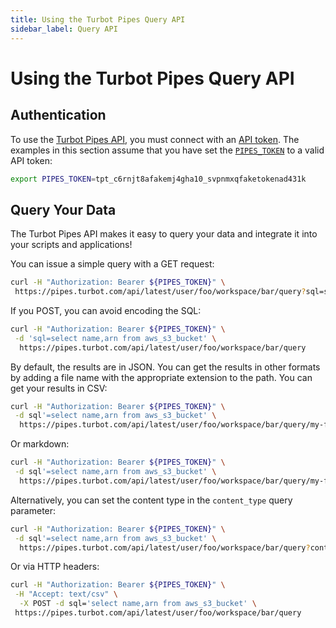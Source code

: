 ```yaml
---
title: Using the Turbot Pipes Query API
sidebar_label: Query API
---
```


# Using the Turbot Pipes Query API

## Authentication

To use the [Turbot Pipes API](/pipes/docs/reference/api), you must connect with an
[API token](/pipes/docs/accounts/developer/advanced#tokens). The examples in this section assume
that you have set the
[`PIPES_TOKEN`](https://steampipe.io/docs/reference/env-vars/PIPES_TOKEN) to a valid
API token:

```bash
export PIPES_TOKEN=tpt_c6rnjt8afakemj4gha10_svpnmxqfaketokenad431k
```

## Query Your Data

The Turbot Pipes API makes it easy to query your data and integrate it into your
scripts and applications!

You can issue a simple query with a GET request:

```bash
curl -H "Authorization: Bearer ${PIPES_TOKEN}" \
 https://pipes.turbot.com/api/latest/user/foo/workspace/bar/query?sql=select+*+from+aws_s3_bucket
```

If you POST, you can avoid encoding the SQL:

```bash
curl -H "Authorization: Bearer ${PIPES_TOKEN}" \
 -d 'sql=select name,arn from aws_s3_bucket' \
  https://pipes.turbot.com/api/latest/user/foo/workspace/bar/query
```

By default, the results are in JSON. You can get the results in other formats by
adding a file name with the appropriate extension to the path. You can get your
results in CSV:

```bash
curl -H "Authorization: Bearer ${PIPES_TOKEN}" \
 -d sql'=select name,arn from aws_s3_bucket' \
  https://pipes.turbot.com/api/latest/user/foo/workspace/bar/query/my-file.csv
```

Or markdown:

```bash
curl -H "Authorization: Bearer ${PIPES_TOKEN}" \
 -d sql'=select name,arn from aws_s3_bucket' \
  https://pipes.turbot.com/api/latest/user/foo/workspace/bar/query/my-file.md
```

Alternatively, you can set the content type in the `content_type` query
parameter:

```bash
curl -H "Authorization: Bearer ${PIPES_TOKEN}" \
 -d sql'=select name,arn from aws_s3_bucket' \
  https://pipes.turbot.com/api/latest/user/foo/workspace/bar/query?content_type=csv
```

Or via HTTP headers:

```bash
curl -H "Authorization: Bearer ${PIPES_TOKEN}" \
 -H "Accept: text/csv" \
  -X POST -d sql='select name,arn from aws_s3_bucket' \
 https://pipes.turbot.com/api/latest/user/foo/workspace/bar/query
```
